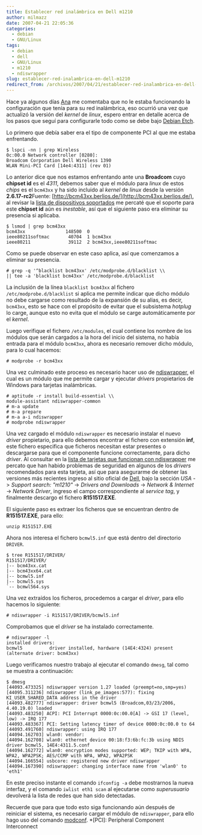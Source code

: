 ```yaml
---
title: Establecer red inalámbrica en Dell m1210
author: milmazz
date: 2007-04-21 22:05:36
categories:
  - debian
  - GNU/Linux
tags:
  - debian
  - dell
  - GNU/Linux
  - m1210
  - ndiswrapper
slug: establecer-red-inalambrica-en-dell-m1210
redirect_from: /archivos/2007/04/21/establecer-red-inalambrica-en-dell-m1210/
---
```


Hace ya algunos días [Ana](http://an1ta.wordpress.com) me comentaba que no le estaba funcionando la configuración que tenía para su red inalámbrica, eso ocurrió una vez que actualizó la versión del _kernel_ de _linux_, espero entrar en detalle acerca de los pasos que seguí para configurarle todo como se debe bajo [Debian Etch](http://www.us.debian.org/releases/etch/).

Lo primero que debía saber era el tipo de componente PCI al que me estaba enfrentando.

    $ lspci -nn | grep Wireless
    0c:00.0 Network controller [0280]:
    Broadcom Corporation Dell Wireless 1390
    WLAN Mini-PCI Card [14e4:4311] (rev 01)

Lo anterior dice que nos estamos enfrentando ante una **Broadcom** cuyo **chipset id** es el _4311_, debemos saber que el módulo para _linux_ de estos _chips_ es el `bcm43xx` y ha sido incluido al _kernel_ de _linux_ desde la versión **2.6.17-rc2**Fuente: [http://bcm43xx.berlios.de/](http://bcm43xx.berlios.de/), al revisar la [lista de dispositivos soportados](http://bcm43xx.berlios.de/?go=devices) me percaté que el soporte para este **chipset id** aún es _inestable_, así que el siguiente paso era eliminar su presencia si aplicaba.

    $ lsmod | grep bcm43xx
    bcm43xx               148500  0
    ieee80211softmac       40704  1 bcm43xx
    ieee80211              39112  2 bcm43xx,ieee80211softmac

Como se puede observar en este caso aplica, así que comenzamos a eliminar su presencia.

    # grep -q '^blacklist bcm43xx' /etc/modprobe.d/blacklist \\
    || tee -a 'blacklist bcm43xx' /etc/modprobe.d/blacklist

La inclusión de la línea `blacklist bcm43xx` al fichero `/etc/modprobe.d/blacklist` si aplica me permite indicar que dicho módulo no debe cargarse como resultado de la expansión de su alias, es decir, `bcm43xx`, esto se hace con el propósito de evitar que el subsistema _hotplug_ lo carge, aunque esto no evita que el módulo se carge automáticamente por el _kernel_.

Luego verifique el fichero `/etc/modules`, el cual contiene los nombre de los módulos que serán cargados a la hora del inicio del sistema, no había entrada para el módulo `bcm43xx`, ahora es necesario remover dicho módulo, para lo cual hacemos:

    # modprobe -r bcm43xx

Una vez culminado este proceso es necesario hacer uso de [ndiswrapper](http://ndiswrapper.sourceforge.net/), el cual es un módulo que me permite cargar y ejecutar _drivers_ propietarios de Windows para tarjetas inalámbricas.

    # aptitude -r install build-essential \\
    module-assistant ndiswrapper-common
    # m-a update
    # m-a prepare
    # m-a a-i ndiswrapper
    # modprobe ndiswrapper

Una vez cargado el módulo `ndiswrapper` es necesario instalar el nuevo _driver_ propietario, para ello debemos encontrar el fichero con extensión **inf**, este fichero especifica que ficheros necesitan estar presentes o descargarse para que el componente funcione correctamente, para dicho _driver_. Al consultar en la [lista de tarjetas que funcionan con ndiswrapper](http://ndiswrapper.sourceforge.net/mediawiki/index.php/List) me percato que han habido problemas de seguridad en algunos de los _drivers_ recomendados para esta tarjeta, así que para asegurarme de obtener las versiones más recientes ingreso al sitio oficial de [Dell](http://www.dell.com), bajo la sección _USA_ -> _Support search: "m1210"_ -> _Drivers and Downloads_ -> _Network & Internet_ -> _Network Driver_, ingreso el campo correspondiente al _service tag_, y finalmente descargo el fichero **R151517.EXE**.

El siguiente paso es extraer los ficheros que se encuentran dentro de **R151517.EXE**, para ello:

    unzip R151517.EXE

Ahora nos interesa el fichero `bcmwl5.inf` que está dentro del directorio `DRIVER`.

    $ tree R151517/DRIVER/
    R151517/DRIVER/
    |-- bcm43xx.cat
    |-- bcm43xx64.cat
    |-- bcmwl5.inf
    |-- bcmwl5.sys
    `-- bcmwl564.sys

Una vez extraídos los ficheros, procedemos a cargar el _driver_, para ello hacemos lo siguiente:

    # ndiswrapper -i R151517/DRIVER/bcmwl5.inf

Comprobamos que el _driver_ se ha instalado correctamente.

    # ndiswrapper -l
    installed drivers:
    bcmwl5          driver installed, hardware (14E4:4324) present (alternate driver: bcm43xx)

Luego verificamos nuestro trabajo al ejecutar el comando `dmesg`, tal como se muestra a continuación:

    $ dmesg
    [44093.473325] ndiswrapper version 1.27 loaded (preempt=no,smp=yes)
    [44095.311236] ndiswrapper (link_pe_images:577): fixing KI_USER_SHARED_DATA address in the driver
    [44093.482777] ndiswrapper: driver bcmwl5 (Broadcom,03/23/2006, 4.40.19.0) loaded
    [44093.483250] ACPI: PCI Interrupt 0000:0c:00.0[A] -> GSI 17 (level, low) -> IRQ 177
    [44093.483367] PCI: Setting latency timer of device 0000:0c:00.0 to 64
    [44093.491760] ndiswrapper: using IRQ 177
    [44094.162703] wlan0: vendor:
    [44094.162708] wlan0: ethernet device 00:18:f3:6b:fc:3b using NDIS driver bcmwl5, 14E4:4311.5.conf
    [44094.162772] wlan0: encryption modes supported: WEP; TKIP with WPA, WPA2, WPA2PSK; AES/CCMP with WPA, WPA2, WPA2PSK
    [44094.166554] usbcore: registered new driver ndiswrapper
    [44094.167390] ndiswrapper: changing interface name from 'wlan0' to 'eth1'

En este preciso instante el comando `ifconfig -a` debe mostrarnos la nueva interfaz, y el comando `iwlist eth1 scan` al ejecutarse como _superusuario_ devolverá la lista de redes que han sido detectadas.

Recuerde que para que todo esto siga funcionando aún después de reiniciar el sistema, es necesario cargar el módulo de `ndiswrapper`, para ello hago uso del comando [modconf](http://www.debian.org/doc/manuals/reference/ch-system.en.html#s-modules).
  *[PCI]: Peripheral Component Interconnect
